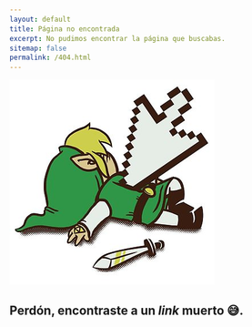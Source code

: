 ```yaml
---
layout: default
title: Página no encontrada
excerpt: No pudimos encontrar la página que buscabas.
sitemap: false
permalink: /404.html
---
```

![Link muerto.](/images/uploads/raf-360x360-075-t-fafafa_ca443f4786.jpg "Link muerto, entiendes? jaja :c")

## Perdón, encontraste a un _link_ muerto 😅.
